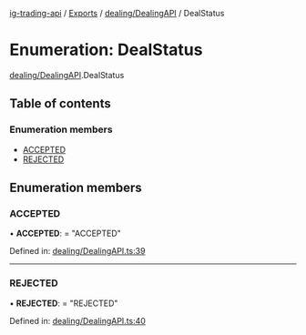 [ig-trading-api](../README.md) / [Exports](../modules.md) / [dealing/DealingAPI](../modules/dealing_dealingapi.md) / DealStatus

# Enumeration: DealStatus

[dealing/DealingAPI](../modules/dealing_dealingapi.md).DealStatus

## Table of contents

### Enumeration members

- [ACCEPTED](dealing_dealingapi.dealstatus.md#accepted)
- [REJECTED](dealing_dealingapi.dealstatus.md#rejected)

## Enumeration members

### ACCEPTED

• **ACCEPTED**: = "ACCEPTED"

Defined in: [dealing/DealingAPI.ts:39](https://github.com/bennycode/ig-trading-api/blob/e06a01d/src/dealing/DealingAPI.ts#L39)

---

### REJECTED

• **REJECTED**: = "REJECTED"

Defined in: [dealing/DealingAPI.ts:40](https://github.com/bennycode/ig-trading-api/blob/e06a01d/src/dealing/DealingAPI.ts#L40)
